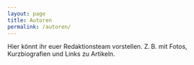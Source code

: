 ```yaml
---
layout: page
title: Autoren
permalink: /autoren/
---
```


Hier könnt ihr euer Redaktionsteam vorstellen.
Z. B. mit Fotos, Kurzbiografien und Links zu Artikeln.
